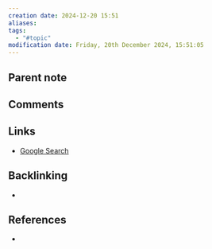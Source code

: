 ```yaml
---
creation date: 2024-12-20 15:51
aliases: 
tags:
  - "#topic"
modification date: Friday, 20th December 2024, 15:51:05
---
```


## Parent note

## Comments

## Links
- [Google Search](https://www.google.com/search?q=Bayesian+statistics)

## Backlinking
+ 
## References
+ 